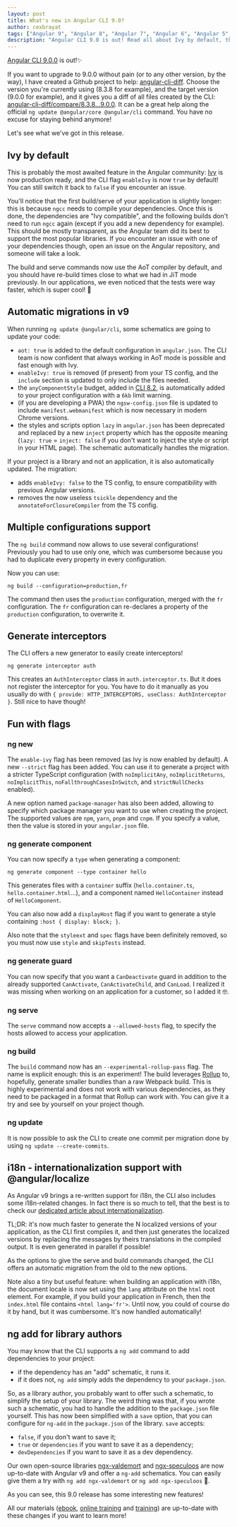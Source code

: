 ```yaml
---
layout: post
title: What's new in Angular CLI 9.0?
author: cexbrayat
tags: ["Angular 9", "Angular 8", "Angular 7", "Angular 6", "Angular 5", "Angular", "Angular 2", "Angular 4", "Angular CLI"]
description: "Angular CLI 9.0 is out! Read all about Ivy by default, the automatic migrations, the multiple configurations support and all the new options!"
---
```


[Angular CLI 9.0.0](https://github.com/angular/angular-cli/releases/tag/v9.0.0) is out!✨

If you want to upgrade to 9.0.0 without pain (or to any other version, by the way), I have created a Github project to help: [angular-cli-diff](https://github.com/cexbrayat/angular-cli-diff). Choose the version you're currently using (8.3.8 for example), and the target version (9.0.0 for example), and it gives you a diff of all files created by the CLI: [angular-cli-diff/compare/8.3.8...9.0.0](https://github.com/cexbrayat/angular-cli-diff/compare/8.3.8...9.0.0).
It can be a great help along the official `ng update @angular/core @angular/cli` command.
You have no excuse for staying behind anymore!

Let's see what we've got in this release.

## Ivy by default

This is probably the most awaited feature in the Angular community:
[Ivy](/2019/05/07/what-is-angular-ivy/) is now production ready,
and the CLI flag `enableIvy` is now `true` by default!
You can still switch it back to `false` if you encounter an issue.

You'll notice that the first build/serve of your application is slightly longer:
this is because `ngcc` needs to compile your dependencies.
Once this is done, the dependencies are "Ivy compatible",
and the following builds don't need to run `ngcc` again
(except if you add a new dependency for example).
This should be mostly transparent,
as the Angular team did its best to support the most popular libraries.
If you encounter an issue with one of your dependencies though,
open an issue on the Angular repository,
and someone will take a look.

The build and serve commands now use the AoT compiler by default,
and you should have re-build times close to what we had in JiT mode previously.
In our applications, we even noticed that the tests were way faster,
which is super cool! 🚀


## Automatic migrations in v9

When running `ng update @angular/cli`, some schematics are going to update your code:

- `aot: true` is added to the default configuration in `angular.json`. The CLI team is now confident that always working in AoT mode is possible and fast enough with Ivy.
- `enableIvy: true` is removed (if present) from your TS config, and the `include` section is updated to only include the files needed.
- the `anyComponentStyle` budget, added in [CLI 8.2](/2019-08-01-angular-cli-8.2/), is automatically added to your project configuration with a `6kb` limit warning.
- (if you are developing a PWA) the `ngsw-config.json` file is updated to include `manifest.webmanifest` which is now necessary in modern Chrome versions.
- the styles and scripts option `lazy` in `angular.json` has been deprecated and replaced by a new `inject` property which has the opposite meaning (`lazy: true` = `inject: false` if you don't want to inject the style or script in your HTML page). The schematic automatically handles the migration.

If your project is a library and not an application, it is also automatically updated.
The migration:

- adds `enableIvy: false` to the TS config, to ensure compatibility with previous Angular versions.
- removes the now useless `tsickle` dependency and the `annotateForClosureCompiler` from the TS config.

## Multiple configurations support

The `ng build` command now allows to use several configurations!
Previously you had to use only one,
which was cumbersome because you had to duplicate every property in every configuration.

Now you can use:

    ng build --configuration=production,fr

The command then uses the `production` configuration, merged with the `fr` configuration.
The `fr` configuration can re-declares a property of the `production` configuration,
to overwrite it.

## Generate interceptors

The CLI offers a new generator to easily create interceptors!

    ng generate interceptor auth

This creates an `AuthInterceptor` class in `auth.interceptor.ts`.
But it does not register the interceptor for you.
You have to do it manually as you usually do with `{ provide: HTTP_INTERCEPTORS, useClass: AuthInterceptor }`. Still nice to have though!


## Fun with flags

### ng new

The `enable-ivy` flag has been removed (as Ivy is now enabled by default).
A new `--strict` flag has been added. You can use it to generate a project with a stricter TypeScript configuration (with `noImplicitAny`, `noImplicitReturns`, `noImplicitThis`, `noFallthroughCasesInSwitch`,  and `strictNullChecks` enabled).

A new option named `package-manager` has also been added,
allowing to specify which package manager you want to use when creating the project.
The supported values are `npm`, `yarn`, `pnpm` and `cnpm`.
If you specify a value, then the value is stored in your `angular.json` file.

### ng generate component

You can now specify a `type` when generating a component:

    ng generate component --type container hello

This generates files with a `container` suffix (`hello.container.ts`, `hello.container.html`...),
and a component named `HelloContainer` instead of `HelloComponent`.

You can also now add a `displayHost` flag if you want to generate a style containing `:host { display: block; }`.

Also note that the `styleext` and `spec` flags have been definitely removed,
so you must now use `style` and `skipTests` instead.

### ng generate guard

You can now specify that you want a `CanDeactivate` guard
in addition to the already supported `CanActivate`, `CanActivateChild`, and `CanLoad`.
I realized it was missing when working on an application for a customer,
so I added it 🤓.

### ng serve

The `serve` command now accepts a `--allowed-hosts` flag,
to specify the hosts allowed to access your application.

### ng build

The `build` command now has an `--experimental-rollup-pass` flag.
The name is explicit enough: this is an experiment!
The build leverages [Rollup](https://rollupjs.org) to, hopefully,
generate smaller bundles than a raw Webpack build.
This is highly experimental and does not work with various dependencies,
as they need to be packaged in a format that Rollup can work with.
You can give it a try and see by yourself on your project though.

### ng update

It is now possible to ask the CLI to create one commit per migration done
by using `ng update --create-commits`.


## i18n - internationalization support with @angular/localize

As Angular v9 brings a re-written support for i18n,
the CLI also includes some i18n-related changes.
In fact there is so much to tell, that the best is to check our
[dedicated article about internationalization](/2019/12/10/angular-localize/).

TL;DR: it's now much faster to generate the N localized versions of your application,
as the CLI first compiles it, and then just generates the localized versions
by replacing the messages by theirs translations in the compiled output.
It is even generated in parallel if possible!

As the options to give the serve and build commands changed,
the CLI offers an automatic migration from the old to the new options.

Note also a tiny but useful feature: when building an application with i18n,
the document locale is now set using the `lang` attribute on the `html` root element.
For example, if you build your application in French, then the `index.html` file contains `<html lang='fr'>`.
Until now, you could of course do it by hand, but it was cumbersome.
It's now handled automatically!

## ng add for library authors

You may know that the CLI supports a `ng add` command to add dependencies to your project:
- if the dependency has an "add" schematic, it runs it.
- if it does not, `ng add` simply adds the dependency to your `package.json`.

So, as a library author, you probably want to offer such a schematic,
to simplify the setup of your library.
The weird thing was that, if you wrote such a schematic,
you had to handle the addition to the `package.json` file yourself.
This has now been simplified with a `save` option,
that you can configure for `ng-add` in the `package.json` of the library.
`save` accepts:
- `false`, if you don't want to save it;
- `true` or `dependencies` if you want to save it as a dependency;
- `devDependencies` if you want to save it as a dev dependency.

Our own open-source libraries
[ngx-valdemort](https://ngx-valdemort.ninja-squad.com/) and
[ngx-speculoos](https://ngx-speculoos.ninja-squad.com/)
are now up-to-date with Angular v9
and offer a `ng-add` schematics.
You can easily give them a try with
`ng add ngx-valdemort` or `ng add ngx-speculoos` 🙌.

As you can see, this 9.0 release has some interesting new features!

All our materials ([ebook](https://books.ninja-squad.com/angular), [online training](https://angular-exercises.ninja-squad.com/) and [training](https://ninja-squad.com/training/angular)) are up-to-date with these changes if you want to learn more!
